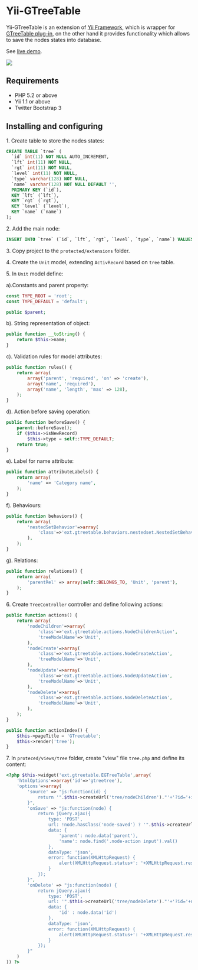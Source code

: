 Yii-GTreeTable
==============
Yii-GTreeTable is an extension of [Yii Framework](http://yiiframework.com), which is wrapper for [GTreeTable plug-in](http://github.com/gilek/gtreetable),
on the other hand it provides functionality which allows to save the nodes states into database.

See [live demo](http://gtreetable.gilek.net).

![](http://gtreetable.gilek.net/assets/gtreetable-demo.png)

Requirements
------------
- PHP 5.2 or above
- Yii 1.1 or above
- Twitter Bootstrap 3

Installing and configuring
--------------------------
1.&nbsp;Create table to store the nodes states:

```sql
CREATE TABLE `tree` (
  `id` int(11) NOT NULL AUTO_INCREMENT,
  `lft` int(11) NOT NULL,
  `rgt` int(11) NOT NULL,
  `level` int(11) NOT NULL,
  `type` varchar(128) NOT NULL,
  `name` varchar(128) NOT NULL DEFAULT '',
  PRIMARY KEY (`id`),
  KEY `lft` (`lft`),
  KEY `rgt` (`rgt`),
  KEY `level` (`level`),
  KEY `name` (`name`)
);
```

2.&nbsp;Add the main node:

```sql
INSERT INTO `tree` (`id`, `lft`, `rgt`, `level`, `type`, `name`) VALUES (1, 0, 1, 0, 'root', 'Root');
```

3.&nbsp;Copy project to the `protected/extensions` folder.

4.&nbsp;Create the `Unit` model, extending `ActivRecord` based on `tree` table.

5.&nbsp;In `Unit` model define:

a).Constants and parent property:
```php
const TYPE_ROOT = 'root';
const TYPE_DEFAULT = 'default';

public $parent;
```

b). String representation of object:
```php
public function __toString() {
	return $this->name;
}
```

c). Validation rules for model attributes:
```php
public function rules() {
	return array(
		array('parent', 'required', 'on' => 'create'),
		array('name', 'required'),
		array('name', 'length', 'max' => 128),
	);
}
```

d). Action before saving operation:
```php
public function beforeSave() {
	parent::beforeSave();
	if ($this->isNewRecord)
		$this->type = self::TYPE_DEFAULT;
	return true;
}
```

e). Label for name attribute:
```php
public function attributeLabels() {
	return array(
		'name' => 'Category name',
	);
}
```

f). Behaviours:
```php
public function behaviors() {
	return array(
		'nestedSetBehavior'=>array(
			'class'=>'ext.gtreetable.behaviors.nestedset.NestedSetBehavior',
		),            
	);
}
```

g). Relations:
```php
public function relations() {
	return array(
		'parentRel' => array(self::BELONGS_TO, 'Unit', 'parent'),
	);
}
```

6.&nbsp;Create `TreeController` controller and define following actions:

```php
public function actions() {
	return array(
		'nodeChildren'=>array(
			'class'=>'ext.gtreetable.actions.NodeChildrenAction',
			'treeModelName'=>'Unit',
		),
		'nodeCreate'=>array(
			'class'=>'ext.gtreetable.actions.NodeCreateAction',
			'treeModelName'=>'Unit',
		),      
		'nodeUpdate'=>array(
			'class'=>'ext.gtreetable.actions.NodeUpdateAction',
			'treeModelName'=>'Unit',
		),  
		'nodeDelete'=>array(
			'class'=>'ext.gtreetable.actions.NodeDeleteAction',
			'treeModelName'=>'Unit',
		),             
	);
}   	

public function actionIndex() {
	$this->pageTitle = 'GTreetable';
	$this->render('tree');
}
```
	
7.&nbsp;In `proteced/views/tree` folder, create "view" file `tree.php` and define its content:

```php
<?php $this->widget('ext.gtreetable.EGTreeTable',array(
    'htmlOptions'=>array('id'=>'gtreetree'),
    'options'=>array(
        'source' => "js:function(id) { 
            return '".$this->createUrl('tree/nodeChildren')."'+'?id='+id; 
        }",
        'onSave' => "js:function(node) {
            return jQuery.ajax({
                type: 'POST',
                url: !node.hasClass('node-saved') ? '".$this->createUrl('tree/nodeCreate')."' : '".$this->createUrl('tree/nodeUpdate')."'+'?id='+node.data('id'),
                data: {
                    'parent': node.data('parent'),
                    'name': node.find('.node-action input').val()
                },
                dataType: 'json',
                error: function(XMLHttpRequest) {
                    alert(XMLHttpRequest.status+': '+XMLHttpRequest.responseText);
                }
            });        
        }",
        'onDelete' => "js:function(node) {
            return jQuery.ajax({
                type: 'POST',
                url: '".$this->createUrl('tree/nodeDelete')."'+'?id='+node.data('id'),
                data: {
                    'id' : node.data('id')
                },
                dataType: 'json',
                error: function(XMLHttpRequest) {
                    alert(XMLHttpRequest.status+': '+XMLHttpRequest.responseText);
                }
            });        
        }"        
    )
)) ?>
```
	

